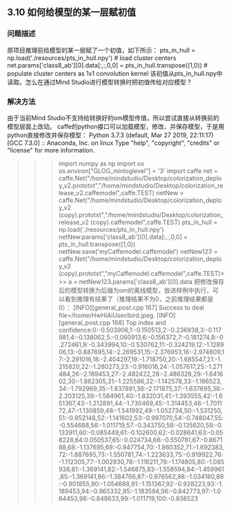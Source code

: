 ## 3.10 如何给模型的某一层赋初值
### 问题描述
原项目推理前给模型的某一层赋了一个初值，如下所示：
pts_in_hull = np.load('./resources/pts_in_hull.npy') # load cluster centers 
net.params['class8_ab'][0].data[:,:,0,0] = pts_in_hull.transpose((1,0)) # populate cluster centers as 1x1 convolution kernel
该初值从pts_in_hull.npy中读取。怎么在通过Mind Studio进行模型转换时把初值传给对应模型？
### 解决方法
由于当前Mind Studio不支持给转换好的om模型传值，所以尝试直接从转换前的模型层面上改动。
caffe的python接口可以加载模型，修改、并保存模型，于是用python直接修改并保存模型：
Python 3.7.3 (default, Mar 27 2019, 22:11:17)  
[GCC 7.3.0] :: Anaconda, Inc. on linux 
Type "help", "copyright", "credits" or "license" for more information. 
>>> import numpy as np 
>>> import os 
>>> os.environ["GLOG_minloglevel"] = '3' 
>>> import caffe 
>>> net = caffe.Net("/home/mindstudio/Desktop/colorization_deploy_v2.prototxt","/home/mindstudio/Desktop/colorization_release_v2.caffemodel",caffe.TEST) 
>>> netNew = caffe.Net("/home/mindstudio/Desktop/colorization_deploy_v2 (copy).prototxt","/home/mindstudio/Desktop/colorization_release_v2 (copy).caffemodel",caffe.TEST) 
>>> pts_in_hull = np.load('./resources/pts_in_hull.npy') 
>>> netNew.params['class8_ab'][0].data[:,:,0,0] = pts_in_hull.transpose((1,0)) 
>>> netNew.save('myCaffemodel.caffemodel') 
>>> netNew123 = caffe.Net("/home/mindstudio/Desktop/colorization_deploy_v2 (copy).prototxt","myCaffemodel.caffemodel",caffe.TEST)>>> a = netNew123.params['class8_ab'][0].data
把修改保存后的模型转换为后缀为om的离线模型，放进样例中执行，可以看到推理有结果了（推理结果不为0，之前推理结果都是0）：
[INFO][general_post.cpp 167] Success to deal file=/home/HwHiAiUser/bird.jpeg. 
[INFO][general_post.cpp 168] Top index and confidence:0:-0.503906,1:-0.150513,2:-0.236938,3:-0.117981,4:-0.138062,5:-0.060913,6:-0.156372,7:-0.181274,8:-0.272461,9:-0.343994,10:-0.530762,11:-0.324219,12:-1.128906,13:-0.887695,14:-2.269531,15:-2.376953,16:-2.974609,17:-2.291016,18:-2.404297,19:-1.718750,20:-1.685547,21:-1.215820,22:-1.280273,23:-0.916016,24:-1.057617,25:-1.271484,26:-2.189453,27:-2.482422,28:-2.486328,29:-1.641602,30:-1.862305,31:-1.225586,32:-1.142578,33:-1.186523,34:-1.792969,35:-1.837891,36:-2.171875,37:-1.637695,38:-2.203125,39:-1.584961,40:-1.832031,41:-1.393555,42:-1.651367,43:-1.212891,44:-1.730469,45:-1.314453,46:-1.701172,47:-1.130859,48:-1.541992,49:-1.052734,50:-1.531250,51:-0.952148,52:-1.141602,53:-0.997070,54:-0.748047,55:-0.554688,56:-1.011719,57:-0.343750,58:-0.135620,59:-0.133911,60:-0.085449,61:-0.102600,62:-0.028641,63:-0.058228,64:0.050537,65:-0.024734,66:-0.550781,67:-0.867188,68:-1.137695,69:-0.947754,70:-1.860352,71:-1.692383,72:-1.887695,73:-1.550781,74:-1.223633,75:-0.919922,76:-1.112305,77:-1.002930,78:-1.116211,79:-1.174805,80:-1.085938,81:-1.369141,82:-1.546875,83:-1.558594,84:-1.459961,85:-1.369141,86:-1.384766,87:-0.976562,88:-1.034180,89:-0.901855,90:-1.054688,91:-1.151367,92:-0.928223,93:-1.189453,94:-0.965332,95:-1.183594,96:-0.842773,97:-1.064453,98:-0.848633,99:-1.011719,100:-0.936523

